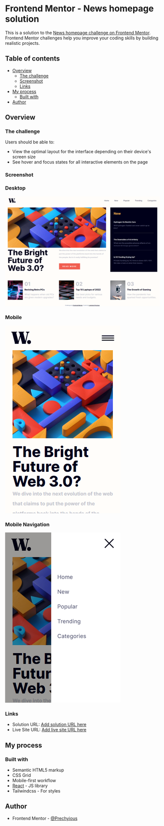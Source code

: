 # Frontend Mentor - News homepage solution

This is a solution to the [News homepage challenge on Frontend Mentor](https://www.frontendmentor.io/challenges/news-homepage-H6SWTa1MFl). Frontend Mentor challenges help you improve your coding skills by building realistic projects.

## Table of contents

-   [Overview](#overview)
    -   [The challenge](#the-challenge)
    -   [Screenshot](#screenshot)
    -   [Links](#links)
-   [My process](#my-process)
    -   [Built with](#built-with)
-   [Author](#author)

## Overview

### The challenge

Users should be able to:

-   View the optimal layout for the interface depending on their device's screen size
-   See hover and focus states for all interactive elements on the page

### Screenshot

### Desktop

![](./screenshots/News-homepage-desktop.png)

### Mobile

![](./screenshots/News-homepage-mobile.png)

### Mobile Navigation

![](./screenshots/News-homepage-mobile-nav.png)

### Links

-   Solution URL: [Add solution URL here](https://your-solution-url.com)
-   Live Site URL: [Add live site URL here](https://your-live-site-url.com)

## My process

### Built with

-   Semantic HTML5 markup
-   CSS Grid
-   Mobile-first workflow
-   [React](https://reactjs.org/) - JS library
-   Tailwindcss - For styles

## Author

-   Frontend Mentor - [@Prechyious](https://www.frontendmentor.io/profile/Prechyious)
